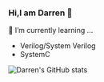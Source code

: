 ### Hi,I am Darren 👋

🌱 I’m currently learning ...
  * Verilog/System Verilog
  * SystemC  

![Darren's GitHub stats](https://github-readme-stats.vercel.app/api?username=DarrenHuang0411&show=reviews,discussions_startedprs_merged,prs_merged_percentage&theme=tokyonight)
<!--
**DarrenHuang0411/DarrenHuang0411** is a ✨ _special_ ✨ repository because its `README.md` (this file) appears on your GitHub profile.

Here are some ideas to get you started:

- 🔭 I’m currently working on ...
- 🌱 I’m currently learning ...
- 👯 I’m looking to collaborate on ...
- 🤔 I’m looking for help with ...
- 💬 Ask me about ...
- 📫 How to reach me: ...
- 😄 Pronouns: ...
- ⚡ Fun fact: ...
-->
